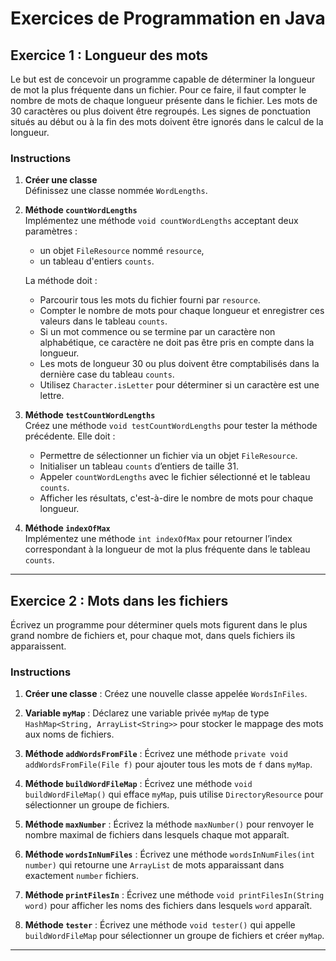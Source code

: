 
# Exercices de Programmation en Java

## Exercice 1 : Longueur des mots

Le but est de concevoir un programme capable de déterminer la longueur de mot la plus fréquente dans un fichier. 
Pour ce faire, il faut compter le nombre de mots de chaque longueur présente dans le fichier. Les mots de 30 caractères ou plus doivent être regroupés. 
Les signes de ponctuation situés au début ou à la fin des mots doivent être ignorés dans le calcul de la longueur.

### Instructions

1. **Créer une classe**  
   Définissez une classe nommée `WordLengths`.

2. **Méthode `countWordLengths`**  
   Implémentez une méthode `void countWordLengths` acceptant deux paramètres :
   - un objet `FileResource` nommé `resource`,
   - un tableau d'entiers `counts`.

   La méthode doit :
   - Parcourir tous les mots du fichier fourni par `resource`.
   - Compter le nombre de mots pour chaque longueur et enregistrer ces valeurs dans le tableau `counts`.
   - Si un mot commence ou se termine par un caractère non alphabétique, ce caractère ne doit pas être pris en compte dans la longueur.
   - Les mots de longueur 30 ou plus doivent être comptabilisés dans la dernière case du tableau `counts`.
   - Utilisez `Character.isLetter` pour déterminer si un caractère est une lettre.

3. **Méthode `testCountWordLengths`**  
   Créez une méthode `void testCountWordLengths` pour tester la méthode précédente. Elle doit :
   - Permettre de sélectionner un fichier via un objet `FileResource`.
   - Initialiser un tableau `counts` d’entiers de taille 31.
   - Appeler `countWordLengths` avec le fichier sélectionné et le tableau `counts`.
   - Afficher les résultats, c'est-à-dire le nombre de mots pour chaque longueur.

4. **Méthode `indexOfMax`**  
   Implémentez une méthode `int indexOfMax` pour retourner l’index correspondant à la longueur de mot la plus fréquente dans le tableau `counts`.

---

## Exercice 2 : Mots dans les fichiers

Écrivez un programme pour déterminer quels mots figurent dans le plus grand nombre de fichiers et, pour chaque mot, 
dans quels fichiers ils apparaissent.

### Instructions

1. **Créer une classe** : Créez une nouvelle classe appelée `WordsInFiles`.

2. **Variable `myMap`** : Déclarez une variable privée `myMap` de type `HashMap<String, ArrayList<String>>` pour stocker 
   le mappage des mots aux noms de fichiers.

3. **Méthode `addWordsFromFile`** : Écrivez une méthode `private void addWordsFromFile(File f)` pour ajouter tous les 
   mots de `f` dans `myMap`.

4. **Méthode `buildWordFileMap`** : Écrivez une méthode `void buildWordFileMap()` qui efface `myMap`, puis utilise 
   `DirectoryResource` pour sélectionner un groupe de fichiers.

5. **Méthode `maxNumber`** : Écrivez la méthode `maxNumber()` pour renvoyer le nombre maximal de fichiers dans 
   lesquels chaque mot apparaît.

6. **Méthode `wordsInNumFiles`** : Écrivez une méthode `wordsInNumFiles(int number)` qui retourne une `ArrayList` 
   de mots apparaissant dans exactement `number` fichiers.

7. **Méthode `printFilesIn`** : Écrivez une méthode `void printFilesIn(String word)` pour afficher les noms des 
   fichiers dans lesquels `word` apparaît.

8. **Méthode `tester`** : Écrivez une méthode `void tester()` qui appelle `buildWordFileMap` pour sélectionner un 
   groupe de fichiers et créer `myMap`.

---
